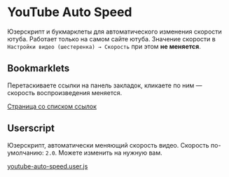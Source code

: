 # YouTube Auto Speed

Юзерскрипт и букмарклеты для автоматического изменения скорости ютуба. Работает только на самом сайте ютуба. Значение скорости в `Настройки видео (шестеренка) → Скорость` при этом **не меняется**. 

## Bookmarklets

Перетаскиваете ссылки на панель закладок, кликаете по ним — скорость воспроизведения меняется.

[Страница со списком ссылок](https://rawcdn.githack.com/pongo/YouTube-Auto-Speed/master/bookmarklets.htm)

## Userscript

Юзерскрипт, автоматически меняющий скорость видео. Скорость по-умолчанию: `2.0`. Можете изменить на нужную вам.

[youtube-auto-speed.user.js](https://github.com/pongo/YouTube-Auto-Speed/raw/master/youtube-auto-speed.user.js)
